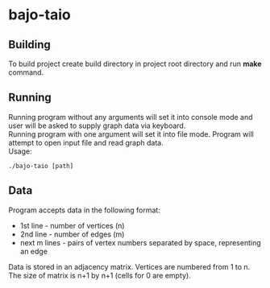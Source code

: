 # bajo-taio

## Building

To build project create build directory in project root directory and run **make** command.

## Running

Running program without any arguments will set it into console mode and user will be asked to supply graph data via keyboard. \
Running program with one argument will set it into file mode. Program will attempt to open input file and read graph data. \
Usage:
```
./bajo-taio [path]
```

## Data

Program accepts data in the following format:
- 1st line - number of vertices (n)
- 2nd line - number of edges (m)
- next m lines - pairs of vertex numbers separated by space, representing an edge

Data is stored in an adjacency matrix. Vertices are numbered from 1 to n. The size of matrix is n+1 by n+1 (cells for 0 are empty).
